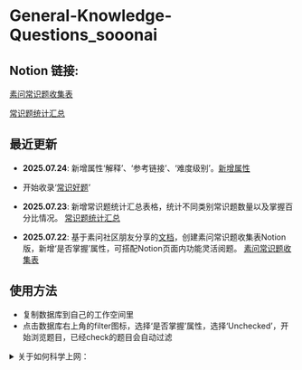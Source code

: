 # General-Knowledge-Questions_sooonai


## Notion 链接:

[素问常识题收集表](https://www.notion.so/239536f12b1780d0906fe6789f619ee6?v=239536f12b17811cbfcb000cffdb29d7&source=copy_link)

[常识题统计汇总](https://www.notion.so/239536f12b178092a942d316697fb815?source=copy_link)

## 最近更新

- **2025.07.24**: 新增属性‘解释’、‘参考链接’、‘难度级别’。[新增属性](./pic/增加属性.jpg)
- 开始收录‘[常识好题](https://www.zhihu.com/people/li-zong-kun-14-71/posts)’

- **2025.07.23**: 新增常识题统计汇总表格，统计不同类别常识题数量以及掌握百分比情况。
  [常识题统计汇总](./pic/常识题统计汇总.jpg)

- **2025.07.22**: 基于素问社区朋友分享的[文档](https://docs.qq.com/sheet/DR01mcEpwek1IYkFX?tab=BB08J2)，创建素问常识题收集表Notion版，新增‘是否掌握’属性，可搭配Notion页面内功能灵活阅题。
  [素问常识题收集表](./pic/素问常识题收集表.jpg)

## 使用方法

- 复制数据库到自己的工作空间里
- 点击数据库右上角的filter图标，选择‘是否掌握’属性，选择‘Unchecked’，开始浏览题目，已经check的题目会自动过滤

<details>
<summary> 关于如何科学上网：</summary>

- 手机或者电脑等电子设备翻墙上网有两种方式，第一种是直接买VPN应用内的套餐，一键启动可用，第二种是买国外节点的流量套餐再用shadowsocks这类的应用进行连接
    1. 可直连的VPN应用，一键启动：
        - iphone/android/mac/windows用户可以在app store/应用市场下载“快连VPN”，英文名叫LetsVPN。有时候买的套餐一不小心用完了，陷入没有流量需要续VPN，但有VPN才能续流量的两难之地的时候，这个会派上用场，$1.99一周，不需翻墙可购买，买了即可翻墙。
        - iphone用户： Potatso、ComlinkVPN
    2. 买国外节点的套餐：
        - 首先在设备上下载一个vpn的app，iphone/android下载shadowsocks，win/mac/linux下载clash-verge，这些都相当于是用来翻墙的工具（客户端）
        - 外网的流量需要单独买了用，具体的形式就是，在专门提供服务的网站(以下有我自用的节点推荐）买套餐，买了之后会提供一个外网流量的订阅链接（节点），直接把链接复制到shadowsocks/clash-verge里就可以。
            - 购买流量（节点）的网站：
                1. ￥30每月，十个设备，150G流量，我平常工作用这个
                https://bywa-1.art/
                2. 稍微贵一点，非常快且稳定，非常重要的场合用这个
                https://justmysocks3.net/members/clientarea.php?action=services
- 具体细节参考：
    
    https://shadowsockshelp.github.io/Shadowsocks/
    
    https://vpnask.com/how-to-use-shadowsocks/
    
    https://lifebuddies.hk/how-to-use-shadowsocks/



</details>
